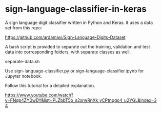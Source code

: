 # sign-language-classifier-in-keras

A sign language digit classifier written in Python and Keras.  It uses
a data set from this repo:

https://github.com/ardamavi/Sign-Language-Digits-Dataset

A bash script is provided to separate out the training, validation and test
data into corresponding folders, with separate classes as well.

separate-data.sh

Use sign-language-classifier.py or sign-language-classifier.ipynb for 
Jupyter notebook.

Follow this tutorial for a detailed explanation.

https://www.youtube.com/watch?v=FNqp4ZY0wDY&list=PLZbbT5o_s2xrwRnXk_yCPtnqqo4_u2YGL&index=34
